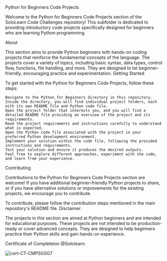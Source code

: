 Python for Beginners Code Projects

Welcome to the Python for Beginners Code Projects section of the SoloLearn Code Challenges repository! This subfolder is dedicated to providing introductory code projects specifically designed for beginners who are learning Python programming.

About

This section aims to provide Python beginners with hands-on coding projects that reinforce the fundamental concepts of the language. The projects cover a variety of topics, including basic syntax, data types, control flow, functions, file handling, and more. They are designed to be beginner-friendly, encouraging practice and experimentation.
Getting Started

To get started with the Python for Beginners Code Projects, follow these steps:

    Navigate to the Python_for_Beginners directory in this repository.
    Inside the directory, you will find individual project folders, each with its own README file and Python code file.
    Open the project folder that interests you, and you will find a detailed README file providing an overview of the project and its requirements.
    Read the project requirements and instructions carefully to understand what is expected.
    Open the Python code file associated with the project in your preferred Python development environment.
    Implement your solution within the code file, following the provided instructions and requirements.
    Test your solution and ensure it produces the desired outputs.
    Feel free to explore different approaches, experiment with the code, and learn from your experience.

Contributing

Contributions to the Python for Beginners Code Projects section are welcome! If you have additional beginner-friendly Python projects to share, or if you have alternative solutions or improvements for the existing projects, we encourage you to contribute.

To contribute, please follow the contribution steps mentioned in the main repository's README file.
Disclaimer

The projects in this section are aimed at Python beginners and are intended for educational purposes. These projects are not intended to be production-ready or cover advanced concepts. They are designed to help beginners practice their Python skills and gain hands-on experience.

Certificate of Completeion @Sololearn:

![cert-CT-CMPSGSG7](https://github.com/azminewasi/Sololearn-Course-Projects/assets/102630199/c2dd802a-510e-4a0d-80d6-0f4125cd1bb2)
